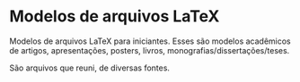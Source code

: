 # Modelos de arquivos LaTeX

Modelos de arquivos LaTeX para iniciantes. Esses são modelos acadêmicos de artigos, apresentações, posters, livros, monografias/dissertações/teses.



São arquivos que reuni, de diversas fontes. 

